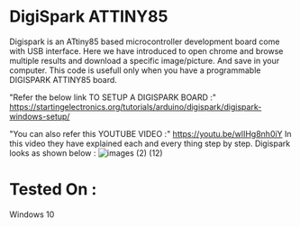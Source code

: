 # DigiSpark ATTINY85
Digispark is an ATtiny85 based microcontroller development board come with USB interface.
Here we have introduced to open chrome and browse multiple results and download a specific image/picture. And save in your computer.
This code is usefull only when you have a programmable DIGISPARK ATTINY85 board.

"Refer the below link TO SETUP A DIGISPARK BOARD :"
https://startingelectronics.org/tutorials/arduino/digispark/digispark-windows-setup/

"You can also refer this YOUTUBE VIDEO :"
https://youtu.be/wlIHg8nh0iY
In this video they have explained each and every thing step by step.
Digispark looks as shown below :
![images (2) (12)](https://user-images.githubusercontent.com/85097081/151662287-6aaf863b-beb4-4621-b82d-8d60a2efcdfa.jpeg)
# Tested On :
Windows 10
